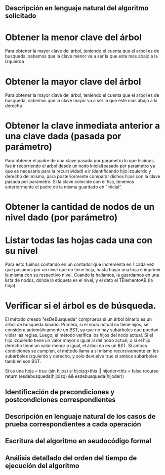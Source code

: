 ## Descripción en lenguaje natural del algoritmo solicitado
# Obtener la menor clave del árbol
Para obtener la mayor clave del árbol, teniendo el cuenta que el arbol es de busqueda, sabemos que la clave menor va a ser la que este mas abajo a la izquierda
# Obtener la mayor clave del árbol
Para obtener la mayor clave del árbol, teniendo el cuenta que el arbol es de busqueda, sabemos que la clave mayor va a ser la que este mas abajo a la derecha
# Obtener la clave inmediata anterior a una clave dada (pasada por parámetro)
Para obtener el padre de una clave pasada por parametro lo que hicimos fue ir recorriendo el arbol desde un nodo inicial(pasado por parametro ya que es necesario para la recursividad) e ir identificando hijo izquierdo y derecho del mismo, para posteriormente comparar dichos hijos con la clave pasada por parametro. Si la clave coincide con el hijo, tenemos anteriormente el padre de la misma guardado en "inicial".
# Obtener la cantidad de nodos de un nivel dado (por parámetro)

# Listar todas las hojas cada una con su nivel
Para esto fuimos contando en un contador que incrementa en 1 cada vez que pasamos por un nivel que no tiene hoja, hasta hayar una hoja e imprimir la misma con su respectivo nivel. Cuando la hallamos, la guardamos en una lista de nodos, donde la etiqueta es el nivel, y el dato el TElementoAB (la hoja).
# Verificar si el árbol es de búsqueda.
El método creado "esDeBusqueda" comprueba si un árbol binario es un árbol de búsqueda binario. Primero, si el nodo actual no tiene hijos, se considera automáticamente un BST, ya que no hay subárboles que puedan violar las reglas. Luego, el método verifica los hijos del nodo actual. Si el hijo izquierdo tiene un valor mayor o igual al del nodo actual, o si el hijo derecho tiene un valor menor o igual, el árbol no es un BST. Si ambas condiciones se cumplen, el método llama a sí mismo recursivamente en los subárboles izquierdo y derecho, y solo devuelve true si ambos subárboles también son BST.


Si es una hoja = true (sin hijos)
si hijoizq>this || hijoder<this = false
recurso return (esdebusqueda(hijoizq) && esdebusqueda(hijoder))

## Identificación de precondiciones y postcondiciones correspondientes
## Descripción en lenguaje natural de los casos de prueba correspondientes a cada operación
## Escritura del algoritmo en seudocódigo formal 
## Análisis detallado del orden del tiempo de ejecución del algoritmo